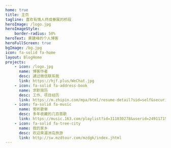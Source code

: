 ```yaml
---
home: true
title: 主页
tagline: 喜欢有情人终成眷属的桥段
heroImage: /logo.jpg
heroImageStyle:
    border-radius: 50%
heroText: 黄建峰的个人博客
heroFullScreen: true
bgImage: /bg.jpg
icon: fa-solid fa-home
layout: BlogHome
projects:
    - icon: /logo.jpg
      name: 博客作者
      desc: 通过微信联系我
      link: https://hjf.plus/WeChat.jpg
    - icon: fa-solid fa-address-book
      name: 求职简历
      desc: 工作、项目经历
      link: https://m.zhipin.com/mpa/html/resume-detail?sid=self&securityId=QKS006R8NWGgl-L1m5XSaL518_1HHmt3vSzGSibEhJX0HRCJ4-8708hyTpKxjWj2mglX0IwkD52JSGtvnUH9uWOpWDtkCwmnb8YiMQe2QqvsjXc9a2mSndwaA-ysGwz54WoI1G8kRhXpWpMsHfd04d1xXAS3RtlrVMuk
    - icon: fa-solid fa-music
      name: 常听歌单
      desc: 多年收藏的几百首歌
      link: https://music.163.com/playlist?id=311030278&userid=249117155
    - icon: fa-solid fa-tree-city
      name: 我的家乡
      desc: 欢迎来湄洲岛旅游
      link: http://sw.mzdtour.com/mzdgk/index.jhtml
---
```

